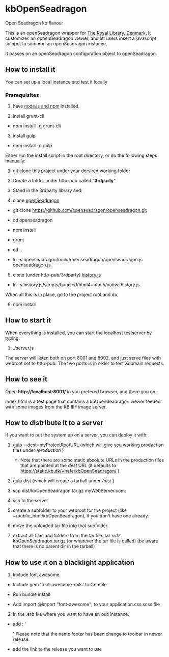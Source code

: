 # kbOpenSeadragon
Open Seadragon kb flavour

This is an openSeadragon wrapper for [The Royal Library, Denmark](http://www.kb.dk). It customizes an oppenSeadragon viewer, and let users insert a javascript snippet to summon an openSeadragon instance.

It passes on an openSeadragon configuration object to openSeadragon.

## How to install it
You can set up a local instance and test it locally

### Prerequisites
1. have [nodeJs and npm](https://nodejs.org/en/) installed.

2. install grunt-cli

  * npm install -g grunt-cli

3. install gulp

  * npm install -g gulp

Either run the install script in the root directory, or do the following steps manually:

1. git clone this project under your dersired working folder

2. Create a folder under http-pub called "__3rdparty__"

3. Stand in the 3rdparty library and:

4. clone [openSeadragon](https://github.com/openseadragon/openseadragon.git)

  * git clone https://github.com/openseadragon/openseadragon.git

  * cd openseadragon

  * npm install

  * grunt

  * cd ..

  * ln -s openseadragon/build/openseadragon/openseadragon.js openseadragon.js

5. clone (under http-pub/3rdparty) [history.js](https://github.com/browserstate/history.js.git)

  * ln -s history.js/scripts/bundled/html4+html5/native.history.js

When all this is in place, go to the project root and do:

6. npm install

## How to start it

When everything is installed, you can start the localhost testserver by typing:

1. ./server.js

The server will listen both on port 8001 and 8002, and just serve files with webroot set to http-pub. The two ports is in order to test Xdomain requests.

## How to see it

Open __http://localhost:8001/__ in you prefered browser, and there you go.

index.html is a test page that contains a kbOpenSeadragon viewer feeded with some images from the KB IIIF image server.

## How to distribute it to a server

If you want to put the system up on a server, you can deploy it with:

1. gulp --dest=myProjectRootURL (which will give you working production files under _/production_ )

    * Note that there are some static absolute URLs in the production files that are pointed at the _dest_ URL (it defaults to https://static.kb.dk/~hafe/kbOpenSeadragon/ )

2. gulp dist (which will create a tarball under _/dist_ )

3. scp dist/kbOpenSeadragon.tar.gz myWebServer.com:

4. ssh to the server

5. create a subfolder to your webroot for the project (like ~/public_html/kbOpenSeadragon), if you don't have one already.

6. move the uploaded tar file into that subfolder.

7. extract all files and folders from the tar file:
   tar xvfz kbOpenSeadragon.tar.gz (or whatever the tar file is called)
   (be aware that there is no parent dir in the tarball)

## How to use it on a blacklight application

1. Include font awesome

 * Include gem 'font-awesome-rails' to Gemfile

 * Run bundle install

 * Add import @import "font-awesome"; to your application.css.scss file

2. In the .erb file where you want to have an osd instance:

  * add : '<div id="kbOSDInstance">
            <div class="kbOSDViewer">
                <div class="kbOSDToolbar"></div>
                <div class="kbOSDContent"></div>
            </div>
           </div>'
    Please note that the name footer has been change to toolbar in newer release.

  * add the link to the release you want to use   <script src="http://static.kb.dk/release-*.*.*/js/KbOSD.js" ></script>




